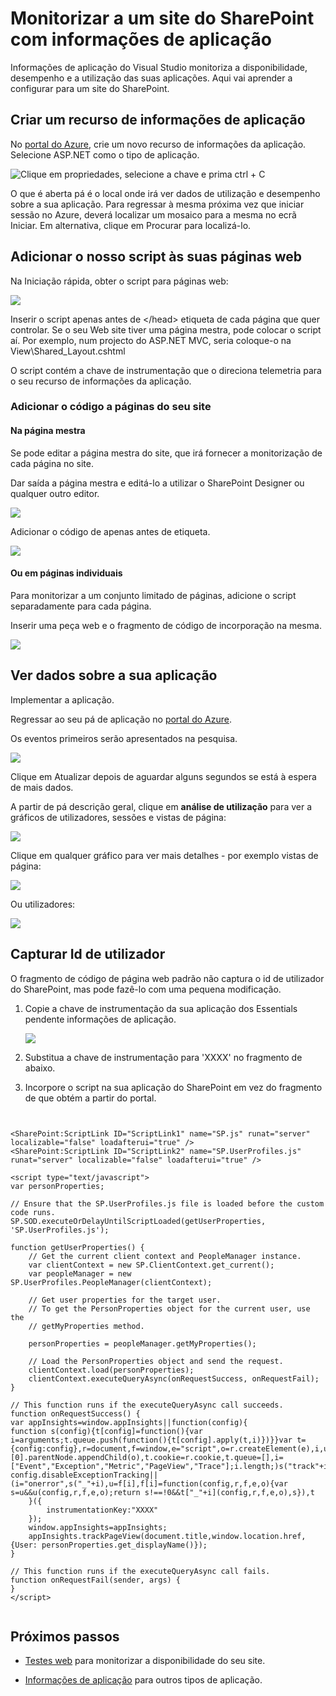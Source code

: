 <properties 
    pageTitle="Monitorizar a um site do SharePoint com informações de aplicação" 
    description="Iniciar a monitorização de uma nova aplicação com uma nova chave de instrumentação" 
    services="application-insights" 
    documentationCenter=""
    authors="alancameronwills" 
    manager="douge"/>

<tags 
    ms.service="application-insights" 
    ms.workload="tbd" 
    ms.tgt_pltfrm="ibiza" 
    ms.devlang="na" 
    ms.topic="article" 
    ms.date="03/24/2016" 
    ms.author="awills"/>

# <a name="monitor-a-sharepoint-site-with-application-insights"></a>Monitorizar a um site do SharePoint com informações de aplicação


Informações de aplicação do Visual Studio monitoriza a disponibilidade, desempenho e a utilização das suas aplicações. Aqui vai aprender a configurar para um site do SharePoint.


## <a name="create-an-application-insights-resource"></a>Criar um recurso de informações de aplicação


No [portal do Azure](https://portal.azure.com), crie um novo recurso de informações da aplicação. Selecione ASP.NET como o tipo de aplicação.

![Clique em propriedades, selecione a chave e prima ctrl + C](./media/app-insights-sharepoint/01-new.png)


O que é aberta pá é o local onde irá ver dados de utilização e desempenho sobre a sua aplicação. Para regressar à mesma próxima vez que iniciar sessão no Azure, deverá localizar um mosaico para a mesma no ecrã Iniciar. Em alternativa, clique em Procurar para localizá-lo.
    


## <a name="add-our-script-to-your-web-pages"></a>Adicionar o nosso script às suas páginas web

Na Iniciação rápida, obter o script para páginas web:

![](./media/app-insights-sharepoint/02-monitor-web-page.png)

Inserir o script apenas antes de &lt;/head&gt; etiqueta de cada página que quer controlar. Se o seu Web site tiver uma página mestra, pode colocar o script aí. Por exemplo, num projecto do ASP.NET MVC, seria coloque-o na View\Shared\_Layout.cshtml

O script contém a chave de instrumentação que o direciona telemetria para o seu recurso de informações da aplicação.

### <a name="add-the-code-to-your-site-pages"></a>Adicionar o código a páginas do seu site

#### <a name="on-the-master-page"></a>Na página mestra

Se pode editar a página mestra do site, que irá fornecer a monitorização de cada página no site.

Dar saída a página mestra e editá-lo a utilizar o SharePoint Designer ou qualquer outro editor.

![](./media/app-insights-sharepoint/03-master.png)


Adicionar o código de apenas antes de </head> etiqueta. 


![](./media/app-insights-sharepoint/04-code.png)

#### <a name="or-on-individual-pages"></a>Ou em páginas individuais

Para monitorizar a um conjunto limitado de páginas, adicione o script separadamente para cada página. 

Inserir uma peça web e o fragmento de código de incorporação na mesma.


![](./media/app-insights-sharepoint/05-page.png)


## <a name="view-data-about-your-app"></a>Ver dados sobre a sua aplicação

Implementar a aplicação.

Regressar ao seu pá de aplicação no [portal do Azure](https://portal.azure.com).

Os eventos primeiros serão apresentados na pesquisa. 

![](./media/app-insights-sharepoint/09-search.png)

Clique em Atualizar depois de aguardar alguns segundos se está à espera de mais dados.

A partir de pá descrição geral, clique em **análise de utilização** para ver a gráficos de utilizadores, sessões e vistas de página:

![](./media/app-insights-sharepoint/06-usage.png)

Clique em qualquer gráfico para ver mais detalhes - por exemplo vistas de página:

![](./media/app-insights-sharepoint/07-pages.png)

Ou utilizadores:


![](./media/app-insights-sharepoint/08-users.png)


## <a name="capturing-user-id"></a>Capturar Id de utilizador


O fragmento de código de página web padrão não captura o id de utilizador do SharePoint, mas pode fazê-lo com uma pequena modificação.


1. Copie a chave de instrumentação da sua aplicação dos Essentials pendente informações de aplicação. 


    ![](./media/app-insights-sharepoint/02-props.png)

2. Substitua a chave de instrumentação para 'XXXX' no fragmento de abaixo. 
3. Incorpore o script na sua aplicação do SharePoint em vez do fragmento de que obtém a partir do portal.



```


<SharePoint:ScriptLink ID="ScriptLink1" name="SP.js" runat="server" localizable="false" loadafterui="true" /> 
<SharePoint:ScriptLink ID="ScriptLink2" name="SP.UserProfiles.js" runat="server" localizable="false" loadafterui="true" /> 
  
<script type="text/javascript"> 
var personProperties; 
  
// Ensure that the SP.UserProfiles.js file is loaded before the custom code runs. 
SP.SOD.executeOrDelayUntilScriptLoaded(getUserProperties, 'SP.UserProfiles.js'); 
  
function getUserProperties() { 
    // Get the current client context and PeopleManager instance. 
    var clientContext = new SP.ClientContext.get_current(); 
    var peopleManager = new SP.UserProfiles.PeopleManager(clientContext); 
     
    // Get user properties for the target user. 
    // To get the PersonProperties object for the current user, use the 
    // getMyProperties method. 
    
    personProperties = peopleManager.getMyProperties(); 
  
    // Load the PersonProperties object and send the request. 
    clientContext.load(personProperties); 
    clientContext.executeQueryAsync(onRequestSuccess, onRequestFail); 
} 
     
// This function runs if the executeQueryAsync call succeeds. 
function onRequestSuccess() { 
var appInsights=window.appInsights||function(config){
function s(config){t[config]=function(){var i=arguments;t.queue.push(function(){t[config].apply(t,i)})}}var t={config:config},r=document,f=window,e="script",o=r.createElement(e),i,u;for(o.src=config.url||"//az416426.vo.msecnd.net/scripts/a/ai.0.js",r.getElementsByTagName(e)[0].parentNode.appendChild(o),t.cookie=r.cookie,t.queue=[],i=["Event","Exception","Metric","PageView","Trace"];i.length;)s("track"+i.pop());return config.disableExceptionTracking||(i="onerror",s("_"+i),u=f[i],f[i]=function(config,r,f,e,o){var s=u&&u(config,r,f,e,o);return s!==!0&&t["_"+i](config,r,f,e,o),s}),t
    }({
        instrumentationKey:"XXXX"
    });
    window.appInsights=appInsights;
    appInsights.trackPageView(document.title,window.location.href, {User: personProperties.get_displayName()});
} 
  
// This function runs if the executeQueryAsync call fails. 
function onRequestFail(sender, args) { 
} 
</script> 


```



## <a name="next-steps"></a>Próximos passos

* [Testes web](app-insights-monitor-web-app-availability.md) para monitorizar a disponibilidade do seu site.

* [Informações de aplicação](app-insights-overview.md) para outros tipos de aplicação.



<!--Link references-->


 